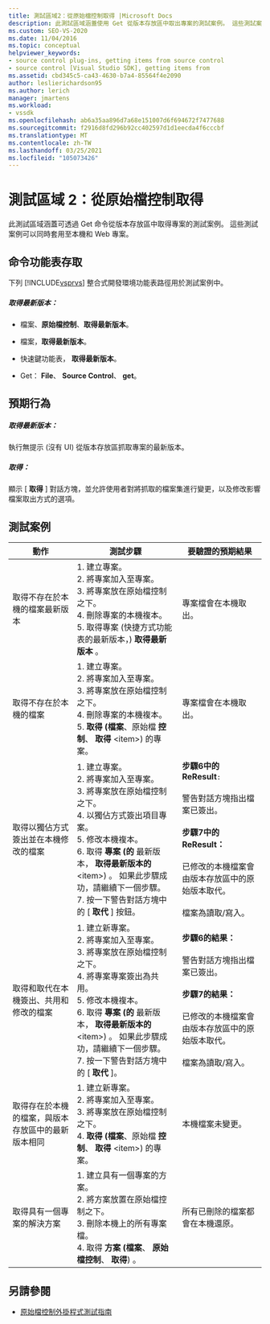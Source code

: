 ```yaml
---
title: 測試區域2：從原始檔控制取得 |Microsoft Docs
description: 此測試區域涵蓋使用 Get 從版本存放區中取出專案的測試案例。 這些測試案例可以同時套用至本機和 Web 專案。
ms.custom: SEO-VS-2020
ms.date: 11/04/2016
ms.topic: conceptual
helpviewer_keywords:
- source control plug-ins, getting items from source control
- source control [Visual Studio SDK], getting items from
ms.assetid: cbd345c5-ca43-4630-b7a4-85564f4e2090
author: leslierichardson95
ms.author: lerich
manager: jmartens
ms.workload:
- vssdk
ms.openlocfilehash: ab6a35aa896d7a68e151007d6f694672f7477688
ms.sourcegitcommit: f2916d8fd296b92cc402597d1d1eecda4f6cccbf
ms.translationtype: MT
ms.contentlocale: zh-TW
ms.lasthandoff: 03/25/2021
ms.locfileid: "105073426"
---
```

# <a name="test-area-2-get-from-source-control"></a>測試區域 2：從原始檔控制取得
此測試區域涵蓋可透過 Get 命令從版本存放區中取得專案的測試案例。 這些測試案例可以同時套用至本機和 Web 專案。

## <a name="command-menu-access"></a>命令功能表存取
 下列 [!INCLUDE[vsprvs](../../code-quality/includes/vsprvs_md.md)] 整合式開發環境功能表路徑用於測試案例中。

##### <a name="get-latest-version"></a>取得最新版本：

- 檔案、**原始檔控制**、**取得最新版本**。

- 檔案，**取得最新版本**。

- 快速鍵功能表， **取得最新版本**。

- Get： **File**、 **Source Control**、 **get**。

## <a name="expected-behavior"></a>預期行為

##### <a name="get-latest-version"></a>取得最新版本：
 執行無提示 (沒有 UI) 從版本存放區抓取專案的最新版本。

##### <a name="get"></a>取得：
 顯示 [ **取得** ] 對話方塊，並允許使用者對將抓取的檔案集進行變更，以及修改影響檔案取出方式的選項。

## <a name="test-cases"></a>測試案例

|動作|測試步驟|要驗證的預期結果|
|------------|----------------|--------------------------------|
|取得不存在於本機的檔案最新版本|1. 建立專案。<br />2. 將專案加入至專案。<br />3. 將專案放在原始檔控制之下。<br />4. 刪除專案的本機複本。<br />5. 取得專案 (快捷方式功能表的最新版本，) **取得最新版本** 。|專案檔會在本機取出。|
|取得不存在於本機的檔案|1. 建立專案。<br />2. 將專案加入至專案。<br />3. 將專案放在原始檔控制之下。<br />4. 刪除專案的本機複本。<br />5. **取得 (檔案**、原始檔 **控制**、 **取得** \<item>) 的專案。|專案檔會在本機取出。|
|取得以獨佔方式簽出並在本機修改的檔案|1. 建立專案。<br />2. 將專案加入至專案。<br />3. 將專案放在原始檔控制之下。<br />4. 以獨佔方式簽出項目專案。<br />5. 修改本機複本。<br />6. 取得 **專案 (的** 最新版本， **取得最新版本的** \<item>) 。 如果此步驟成功，請繼續下一個步驟。<br />7. 按一下警告對話方塊中的 [ **取代** ] 按鈕。|**步驟6中的 ReResult**`:`<br /><br /> 警告對話方塊指出檔案已簽出。<br /><br /> **步驟7中的 ReResult：**<br /><br /> 已修改的本機檔案會由版本存放區中的原始版本取代。<br /><br /> 檔案為讀取/寫入。|
|取得和取代在本機簽出、共用和修改的檔案|1. 建立新專案。<br />2. 將專案加入至專案。<br />3. 將專案放在原始檔控制之下。<br />4. 將專案專案簽出為共用。<br />5. 修改本機複本。<br />6. 取得 **專案 (的** 最新版本， **取得最新版本的** \<item>) 。 如果此步驟成功，請繼續下一個步驟。<br />7. 按一下警告對話方塊中的 [ **取代** ]。|**步驟6的結果：**<br /><br /> 警告對話方塊指出檔案已簽出。<br /><br /> **步驟7的結果：**<br /><br /> 已修改的本機檔案會由版本存放區中的原始版本取代。<br /><br /> 檔案為讀取/寫入。|
|取得存在於本機的檔案，與版本存放區中的最新版本相同|1. 建立新專案。<br />2. 將專案加入至專案。<br />3. 將專案放在原始檔控制之下。<br />4. **取得 (檔案**、原始檔 **控制**、 **取得** \<item>) 的專案。|本機檔案未變更。|
|取得具有一個專案的解決方案|1. 建立具有一個專案的方案。<br />2. 將方案放置在原始檔控制之下。<br />3. 刪除本機上的所有專案檔。<br />4. 取得 **方案 (檔案**、 **原始檔控制**、 **取得**) 。|所有已刪除的檔案都會在本機還原。|

## <a name="see-also"></a>另請參閱
- [原始檔控制外掛程式測試指南](../../extensibility/internals/test-guide-for-source-control-plug-ins.md)
